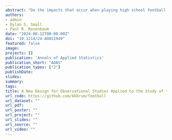 ```yaml
---
abstract: "Do the impacts that occur when playing high school football have concussive effects that accelerate cognitive decline late in life?  We examine this possibility using newly available cognitive data describing people in 2020 who graduated high school in 1957.  Someone who was 18 in 1957 would be 81 in 2020.  For this comparison, we develop a new design for an observational study, called a triples design, and discuss its advantages and construction.  A triples design consists of M blocks of size 3, where a block contains either one treated individual and two controls, or two treated individuals and one control.  A triples design is the simplest design that uses weights, with just two weights.  The 'entire number' is (1-e(x))/e(x) where e(x) is the propensity score at covariate x; so, it is the ratio of controls-to-treated expected at x.  Unlike a matched pairs design, which can remove the bias from observed covariates when the 'entire number' exceeds 1, the triples design can succeed when the entire number exceeds 1/2, reflecting the possibility of matching two treated individuals to the same control.  Like full matching, a triples design can match more people than can matched pairs, yet have smaller within-block covariate distances.  Unlike full matching, there are no matched pairs.  Like matching with multiple controls, a triples design will have a larger design sensitivity than a design which includes matched pairs, under simple models for continuous outcomes; that is, in favorable situations, the design is expected to report greater insensitivity to unmeasured biases.  Because there are just two weights, it is easy to construct weighted graphics for exploratory displays from triples designs.  A heuristic algorithm containing network optimization constructs the design."
authors:
- admin
- Dylan S. Small
- Paul R. Rosenbaum
date: "2024-08-12T00:00:00Z"
doi: "10.1214/24-AOAS1949"
featured: false
image:
projects: []
publication: 'Annals of Applied Statistics'
publication_short: "AOAS"
publication_types: ["2"]
publishDate: 
slides: 
summary: 
tags:
title: A New Design for Observational Studies Applied to the Study of the Effects of High School Football on Cognition Late in Life
url_code: https://github.com/kkbrum/football
url_dataset: ""
url_pdf: 
url_poster: ""
url_project: ""
url_slides: ""
url_source: ""
url_video: ""
---
```



